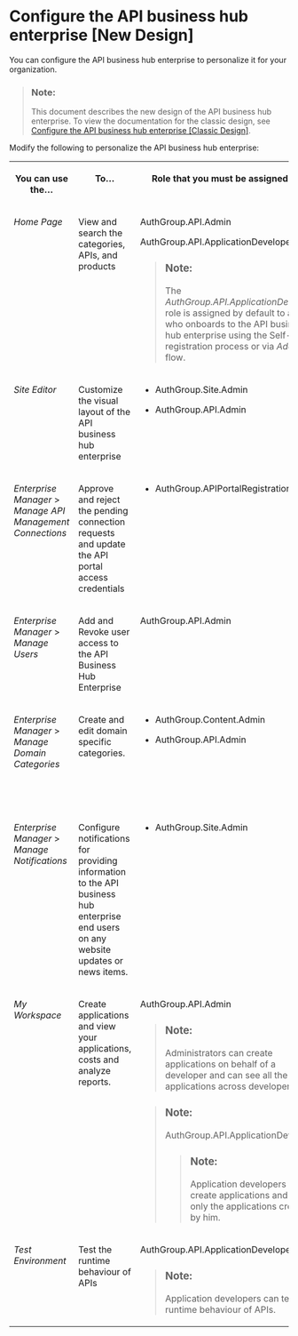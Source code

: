 <!-- loio54b4607902a446e39d8a6ba45ce63d6b -->

# Configure the API business hub enterprise \[New Design\]

You can configure the API business hub enterprise to personalize it for your organization.

> ### Note:  
> This document describes the new design of the API business hub enterprise. To view the documentation for the classic design, see [Configure the API business hub enterprise \[Classic Design\]](configure-the-api-business-hub-enterprise-classic-design-7b71b16.md).

Modify the following to personalize the API business hub enterprise:


<table>
<tr>
<th valign="top">

You can use the…

</th>
<th valign="top">

To…

</th>
<th valign="top">

Role that you must be assigned to…

</th>
<th valign="top">

For more information, see…

</th>
</tr>
<tr>
<td valign="top">

*Home Page* 

</td>
<td valign="top">

View and search the categories, APIs, and products

</td>
<td valign="top">

AuthGroup.API.Admin

AuthGroup.API.ApplicationDeveloper

> ### Note:  
> The *AuthGroup.API.ApplicationDeveloper* role is assigned by default to a user who onboards to the API business hub enterprise using the Self-registration process or via *Add User* flow.



</td>
<td valign="top">

[Register on API business hub enterprise](register-on-api-business-hub-enterprise-c85fafe.md) 

</td>
</tr>
<tr>
<td valign="top">

*Site Editor* 

</td>
<td valign="top">

Customize the visual layout of the API business hub enterprise

</td>
<td valign="top">

-   AuthGroup.Site.Admin

-   AuthGroup.API.Admin




</td>
<td valign="top">

[Customize the Visual Format of the API business hub enterprise](customize-the-visual-format-of-the-api-business-hub-enterprise-2eacd52.md) 

</td>
</tr>
<tr>
<td valign="top">

*Enterprise Manager* \> *Manage API Management Connections* 

</td>
<td valign="top">

Approve and reject the pending connection requests and update the API portal access credentials

</td>
<td valign="top">

-   AuthGroup.APIPortalRegistration




</td>
<td valign="top">

[Approve the Pending Connection Requests \[New Design\]](approve-the-pending-connection-requests-new-design-e296f80.md) 

</td>
</tr>
<tr>
<td valign="top">

*Enterprise Manager* \> *Manage Users* 

</td>
<td valign="top">

Add and Revoke user access to the API Business Hub Enterprise

</td>
<td valign="top">

AuthGroup.API.Admin

</td>
<td valign="top">

[Managing the Access Request of the Users \[New Design\]](managing-the-access-request-of-the-users-new-design-8b79ee8.md)

[Revoke Access \[New Design\]](revoke-access-new-design-ce609bb.md)

</td>
</tr>
<tr>
<td valign="top">

*Enterprise Manager* \> *Manage Domain Categories* 

</td>
<td valign="top">

Create and edit domain specific categories.

</td>
<td valign="top">

-   AuthGroup.Content.Admin

-   AuthGroup.API.Admin




</td>
<td valign="top">

[Manage Domain Categories \[New Design\]](manage-domain-categories-new-design-bd9691d.md)

Also, to add the *AuthGroup.Content.Admin* role, see the table in [Manage Domain Categories \[New Design\]](manage-domain-categories-new-design-bd9691d.md).

</td>
</tr>
<tr>
<td valign="top">

*Enterprise Manager* \> *Manage Notifications* 

</td>
<td valign="top">

Configure notifications for providing information to the API business hub enterprise end users on any website updates or news items.

</td>
<td valign="top">

-   AuthGroup.Site.Admin




</td>
<td valign="top">

[Manage Notifications \[New Design\]](manage-notifications-new-design-df32457.md) 

</td>
</tr>
<tr>
<td valign="top">

*My Workspace* 

</td>
<td valign="top">

Create applications and view your applications, costs and analyze reports.

</td>
<td valign="top">

AuthGroup.API.Admin

> ### Note:  
> Administrators can create applications on behalf of a developer and can see all the applications across developers.

> ### Note:  
> AuthGroup.API.ApplicationDeveloper
> 
> > ### Note:  
> > Application developers can create applications and see only the applications created by him.



</td>
<td valign="top">

[Create an Application \[New Design\]](create-an-application-new-design-a501a6d.md) 

</td>
</tr>
<tr>
<td valign="top">

*Test Environment* 

</td>
<td valign="top">

Test the runtime behaviour of APIs

</td>
<td valign="top">

AuthGroup.API.ApplicationDeveloper

> ### Note:  
> Application developers can test the runtime behaviour of APIs.



</td>
<td valign="top">

[Test Runtime Behavior of APIs \[New Design\]](test-runtime-behavior-of-apis-new-design-15c7d52.md) 

</td>
</tr>
</table>

